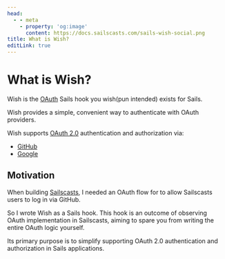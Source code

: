 ```yaml
---
head:
  - - meta
    - property: 'og:image'
      content: https://docs.sailscasts.com/sails-wish-social.png
title: What is Wish?
editLink: true
---
```


# What is Wish?

Wish is the [OAuth](https://en.wikipedia.org/wiki/OAuth) Sails hook you wish(pun intended) exists for Sails.

Wish provides a simple, convenient way to authenticate with OAuth providers.

Wish supports [OAuth 2.0](https://oauth.net/2/) authentication and authorization via:

- [GitHub](/wish/github)
- [Google](/wish/google)

## Motivation

When building [Sailscasts](https://sailscasts.com), I needed an OAuth flow for to allow Sailscasts users to log in via GitHub.

So I wrote Wish as a Sails hook. This hook is an outcome of observing OAuth implementation in Sailscasts, aiming to spare you from writing the entire OAuth logic yourself.

Its primary purpose is to simplify supporting OAuth 2.0 authentication and authorization in Sails applications.
